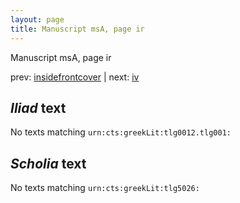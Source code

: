 ```yaml
---
layout: page
title: Manuscript msA, page ir
---
```


Manuscript msA, page ir

prev:  [insidefrontcover](../insidefrontcover) | next:  [iv](../iv)

## *Iliad* text

No texts matching `urn:cts:greekLit:tlg0012.tlg001:`

## *Scholia* text

No texts matching `urn:cts:greekLit:tlg5026:`
